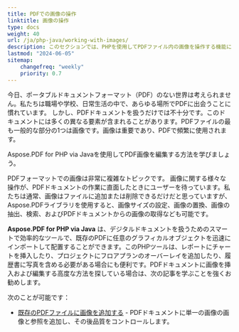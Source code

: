 ```yaml
---
title: PDFでの画像の操作
linktitle: 画像の操作
type: docs
weight: 40
url: /ja/php-java/working-with-images/
description: このセクションでは、PHPを使用してPDFファイル内の画像を操作する機能について説明します。
lastmod: "2024-06-05"
sitemap:
    changefreq: "weekly"
    priority: 0.7
---
```


今日、ポータブルドキュメントフォーマット（PDF）のない世界は考えられません。私たちは職場や学校、日常生活の中で、あらゆる場所でPDFに出会うことに慣れています。
しかし、PDFドキュメントを扱うだけでは不十分です。このドキュメントには多くの異なる要素が含まれることがあります。PDFファイルの最も一般的な部分の1つは画像です。画像は重要であり、PDFで頻繁に使用されます。

Aspose.PDF for PHP via Javaを使用してPDF画像を編集する方法を学びましょう。

PDFフォーマットでの画像は非常に複雑なトピックです。
 画像に関する様々な操作が、PDFドキュメントの作業に直面したときにユーザーを待っています。私たちは通常、画像はファイルに追加または削除できるだけだと思っていますが、Aspose.PDFライブラリを使用すると、画像サイズの設定、画像の置換、画像の抽出、検索、およびPDFドキュメントからの画像の取得なども可能です。

**Aspose.PDF for PHP via Java** は、デジタルドキュメントを扱うためのスマートで効率的なツールで、既存のPDFに任意のグラフィカルオブジェクトを迅速にインポートして配置することができます。このPHPツールは、レポートにチャートを挿入したり、プロジェクトにフロアプランのオーバーレイを追加したり、履歴書に写真を含める必要がある場合にも便利です。PDFドキュメントに画像を挿入および編集する高度な方法を探している場合は、次の記事を学ぶことを強くお勧めします。

次のことが可能です：

- [既存のPDFファイルに画像を追加する](/pdf/ja/php-java/add-image-to-existing-pdf-file/) - PDFドキュメントに単一の画像の画像と参照を追加し、その後品質をコントロールします。